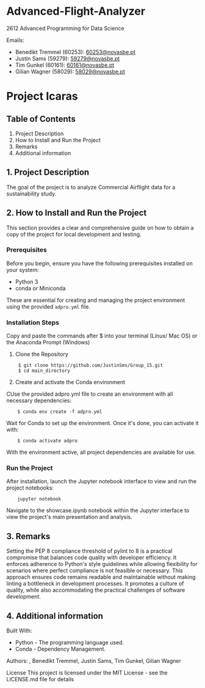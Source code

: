 # Advanced-Flight-Analyzer
2612 Advanced Programming for Data Science

Emails:
* Benedikt Tremmel (60253): 60253@novasbe.pt
* Justin Sams (59279): 59279@novasbe.pt
* Tim Gunkel (60161): 60161@novasbe.pt
* Gilian Wagner (58029): 58029@novasbe.pt


# Project Icaras

## Table of Contents
1. Project Description
2. How to Install and Run the Project
3. Remarks
4. Additional information

## 1. Project Description
The goal of the project is to analyze Commercial Airflight data for a sustainability study.

## 2. How to Install and Run the Project
This section provides a clear and comprehensive guide on how to obtain a copy of the project for local development and testing.

### Prerequisites

Before you begin, ensure you have the following prerequisites installed on your system:
- Python 3
- conda or Miniconda

These are essential for creating and managing the project environment using the provided `adpro.yml` file.

### Installation Steps

Copy and paste the commands after $ into your terminal (Linux/ Mac OS) or the Anaconda Prompt (Windows)

1. Clone the Repository

        $ git clone https://github.com/JustinSms/Group_15.git
        $ cd main_directory

2. Create and activate the Conda environment


CUse the provided adpro.yml file to create an environment with all necessary dependencies:

        $ conda env create -f adpro.yml

Wait for Conda to set up the environment. Once it's done, you can activate it with:

        $ conda activate adpro

With the environment active, all project dependencies are available for use.

### Run the Project

After installation, launch the Jupyter notebook interface to view and run the project notebooks:

        jupyter notebook

Navigate to the showcase.ipynb notebook within the Jupyter interface to view the project's main presentation and analysis.

## 3. Remarks

Setting the PEP 8 compliance threshold of pylint to 8 is a practical compromise that balances code quality with developer efficiency. It enforces adherence to Python's style guidelines while allowing flexibility for scenarios where perfect compliance is not feasible or necessary. This approach ensures code remains readable and maintainable without making linting a bottleneck in development processes. It promotes a culture of quality, while also accommodating the practical challenges of software development.

## 4. Additional information

Built With:
- Python - The programming language used.
- Conda - Dependency Management.

Authors: , Benedikt Tremmel, Justin Sams, Tim Gunkel, Gilian Wagner

License
This project is licensed under the MIT License - see the LICENSE.md file for details
